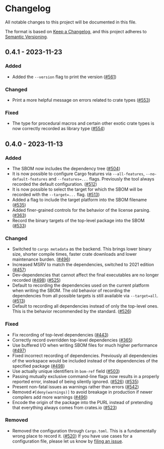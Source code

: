 # Changelog

All notable changes to this project will be documented in this file.

The format is based on [Keep a Changelog](https://keepachangelog.com/en/1.0.0/),
and this project adheres to [Semantic Versioning](https://semver.org/spec/v2.0.0.html).

## 0.4.1 - 2023-11-23

### Added

- Added the `--version` flag to print the version ([#561])

### Changed

- Print a more helpful message on errors related to crate types ([#553])

### Fixed

- The type for procedural macros and certain other exotic crate types is now correctly recorded as library type ([#554])

## 0.4.0 - 2023-11-13

### Added

- The SBOM now includes the dependency tree ([#504])
- It is now possible to configure Cargo features via `--all-features`, `--no-default-features` and `--features=...` flags. Previously the tool always recorded the default configuration. ([#512])
- It is now possible to select the target for which the SBOM will be recorded with the `--target=...` flag. ([#513])
- Added a flag to include the target platform into the SBOM filename ([#535])
- Added finer-grained controls for the behavior of the license parsing. ([#363])
- Record the binary targets of the top-level package into the SBOM ([#533])

### Changed

- Switched to `cargo metadata` as the backend. This brings lower binary size, shorter compile times, faster crate downloads and lower maintenance burden. ([#496])
- Increased MSRV to match the dependencies, switched to 2021 edition ([#457])
- Dev-dependencies that cannot affect the final executables are no longer recorded ([#498]) ([#525])
- Default to recording the dependencies used on the current platform when writing the SBOM. The old behavior of recording the dependencies from all possible targets is still available via `--target=all`. ([#513])
- Default to recording all dependencies instead of only the top-level ones. This is the behavior recommended by the standard. ([#526])

### Fixed

- Fix recording of top-level dependencies ([#443])
- Correctly record overridden top-level dependencies ([#365])
- Use buffered I/O when writing SBOM files for much higher performance ([#497])
- Fixed incorrect recording of dependencies. Previously all dependencies of the workspace would be included instead of the dependencies of the specified package ([#498])
- Use actually unique identifiers in `bom-ref` field ([#503])
- Passing mutually exclusive command-line flags now results in a properly reported error, instead of being silently ignored. ([#526]) ([#535])
- Present non-fatal issues as warnings rather than errors ([#542])
- Removed `#[deny(warnings)]` to avoid breakage in production if newer compilers add more warnings ([#496])
- Encode the origin of the package into the PURL instead of pretending that everything always comes from crates.io ([#523])

### Removed

- Removed the configuration through `Cargo.toml`. This is a fundamentally wrong place to record it. ([#520]) If you have use cases for a configuration file, please let us know by [filing an issue](https://github.com/CycloneDX/cyclonedx-rust-cargo/issues).


[#363]: https://github.com/CycloneDX/cyclonedx-rust-cargo/pull/363
[#365]: https://github.com/CycloneDX/cyclonedx-rust-cargo/pull/365
[#443]: https://github.com/CycloneDX/cyclonedx-rust-cargo/pull/443
[#457]: https://github.com/CycloneDX/cyclonedx-rust-cargo/pull/457
[#496]: https://github.com/CycloneDX/cyclonedx-rust-cargo/pull/496
[#497]: https://github.com/CycloneDX/cyclonedx-rust-cargo/pull/497
[#498]: https://github.com/CycloneDX/cyclonedx-rust-cargo/pull/498
[#503]: https://github.com/CycloneDX/cyclonedx-rust-cargo/pull/503
[#504]: https://github.com/CycloneDX/cyclonedx-rust-cargo/pull/504
[#512]: https://github.com/CycloneDX/cyclonedx-rust-cargo/pull/512
[#513]: https://github.com/CycloneDX/cyclonedx-rust-cargo/pull/513
[#520]: https://github.com/CycloneDX/cyclonedx-rust-cargo/pull/520
[#523]: https://github.com/CycloneDX/cyclonedx-rust-cargo/pull/523
[#525]: https://github.com/CycloneDX/cyclonedx-rust-cargo/pull/525
[#526]: https://github.com/CycloneDX/cyclonedx-rust-cargo/pull/526
[#533]: https://github.com/CycloneDX/cyclonedx-rust-cargo/pull/533
[#535]: https://github.com/CycloneDX/cyclonedx-rust-cargo/pull/535
[#542]: https://github.com/CycloneDX/cyclonedx-rust-cargo/pull/542
[#553]: https://github.com/CycloneDX/cyclonedx-rust-cargo/pull/553
[#554]: https://github.com/CycloneDX/cyclonedx-rust-cargo/pull/554
[#561]: https://github.com/CycloneDX/cyclonedx-rust-cargo/pull/561